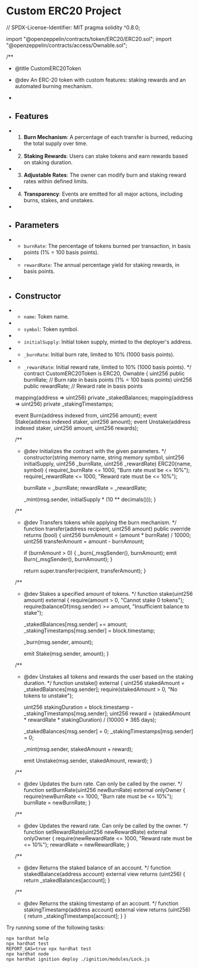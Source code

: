 # Custom ERC20 Project

// SPDX-License-Identifier: MIT
pragma solidity ^0.8.0;

import "@openzeppelin/contracts/token/ERC20/ERC20.sol";
import "@openzeppelin/contracts/access/Ownable.sol";

/**
 * @title CustomERC20Token
 * @dev An ERC-20 token with custom features: staking rewards and an automated burning mechanism.
 *
 * ## Features
 * 1. **Burn Mechanism**: A percentage of each transfer is burned, reducing the total supply over time.
 * 2. **Staking Rewards**: Users can stake tokens and earn rewards based on staking duration.
 * 3. **Adjustable Rates**: The owner can modify burn and staking reward rates within defined limits.
 * 4. **Transparency**: Events are emitted for all major actions, including burns, stakes, and unstakes.
 *
 * ## Parameters
 * - `burnRate`: The percentage of tokens burned per transaction, in basis points (1% = 100 basis points).
 * - `rewardRate`: The annual percentage yield for staking rewards, in basis points.
 *
 * ## Constructor
 * - `name`: Token name.
 * - `symbol`: Token symbol.
 * - `initialSupply`: Initial token supply, minted to the deployer's address.
 * - `_burnRate`: Initial burn rate, limited to 10% (1000 basis points).
 * - `_rewardRate`: Initial reward rate, limited to 10% (1000 basis points).
 */
contract CustomERC20Token is ERC20, Ownable {
    uint256 public burnRate; // Burn rate in basis points (1% = 100 basis points)
    uint256 public rewardRate; // Reward rate in basis points

    mapping(address => uint256) private _stakedBalances;
    mapping(address => uint256) private _stakingTimestamps;

    event Burn(address indexed from, uint256 amount);
    event Stake(address indexed staker, uint256 amount);
    event Unstake(address indexed staker, uint256 amount, uint256 rewards);

    /**
     * @dev Initializes the contract with the given parameters.
     */
    constructor(string memory name, string memory symbol, uint256 initialSupply, uint256 _burnRate, uint256 _rewardRate) ERC20(name, symbol) {
        require(_burnRate <= 1000, "Burn rate must be <= 10%");
        require(_rewardRate <= 1000, "Reward rate must be <= 10%");

        burnRate = _burnRate;
        rewardRate = _rewardRate;

        _mint(msg.sender, initialSupply * (10 ** decimals()));
    }

    /**
     * @dev Transfers tokens while applying the burn mechanism.
     */
    function transfer(address recipient, uint256 amount) public override returns (bool) {
        uint256 burnAmount = (amount * burnRate) / 10000;
        uint256 transferAmount = amount - burnAmount;

        if (burnAmount > 0) {
            _burn(_msgSender(), burnAmount);
            emit Burn(_msgSender(), burnAmount);
        }

        return super.transfer(recipient, transferAmount);
    }

    /**
     * @dev Stakes a specified amount of tokens.
     */
    function stake(uint256 amount) external {
        require(amount > 0, "Cannot stake 0 tokens");
        require(balanceOf(msg.sender) >= amount, "Insufficient balance to stake");

        _stakedBalances[msg.sender] += amount;
        _stakingTimestamps[msg.sender] = block.timestamp;

        _burn(msg.sender, amount);

        emit Stake(msg.sender, amount);
    }

    /**
     * @dev Unstakes all tokens and rewards the user based on the staking duration.
     */
    function unstake() external {
        uint256 stakedAmount = _stakedBalances[msg.sender];
        require(stakedAmount > 0, "No tokens to unstake");

        uint256 stakingDuration = block.timestamp - _stakingTimestamps[msg.sender];
        uint256 reward = (stakedAmount * rewardRate * stakingDuration) / (10000 * 365 days);

        _stakedBalances[msg.sender] = 0;
        _stakingTimestamps[msg.sender] = 0;

        _mint(msg.sender, stakedAmount + reward);

        emit Unstake(msg.sender, stakedAmount, reward);
    }

    /**
     * @dev Updates the burn rate. Can only be called by the owner.
     */
    function setBurnRate(uint256 newBurnRate) external onlyOwner {
        require(newBurnRate <= 1000, "Burn rate must be <= 10%");
        burnRate = newBurnRate;
    }

    /**
     * @dev Updates the reward rate. Can only be called by the owner.
     */
    function setRewardRate(uint256 newRewardRate) external onlyOwner {
        require(newRewardRate <= 1000, "Reward rate must be <= 10%");
        rewardRate = newRewardRate;
    }

    /**
     * @dev Returns the staked balance of an account.
     */
    function stakedBalance(address account) external view returns (uint256) {
        return _stakedBalances[account];
    }

    /**
     * @dev Returns the staking timestamp of an account.
     */
    function stakingTimestamp(address account) external view returns (uint256) {
        return _stakingTimestamps[account];
    }
}

Try running some of the following tasks:

```shell
npx hardhat help
npx hardhat test
REPORT_GAS=true npx hardhat test
npx hardhat node
npx hardhat ignition deploy ./ignition/modules/Lock.js
```
